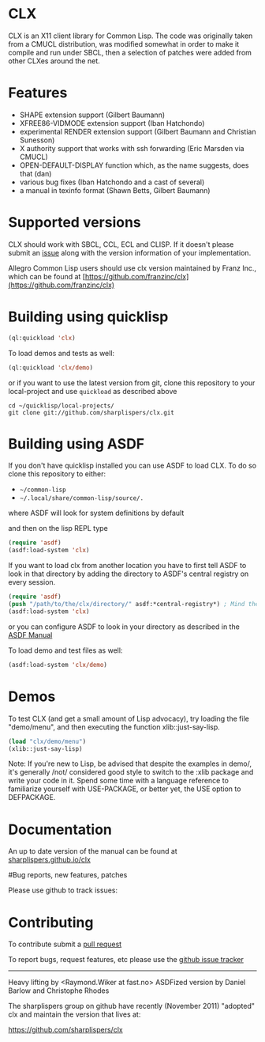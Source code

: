 # CLX

CLX is an X11 client library for Common Lisp. The code was originally
taken from a CMUCL distribution, was modified somewhat in order to
make it compile and run under SBCL, then a selection of patches were
added from other CLXes around the net.

# Features

 - SHAPE extension support (Gilbert Baumann)
 - XFREE86-VIDMODE extension support (Iban Hatchondo)
 - experimental RENDER extension support 
     (Gilbert Baumann and Christian Sunesson)
 - X authority support that works with ssh forwarding (Eric Marsden via CMUCL)
 - OPEN-DEFAULT-DISPLAY function which, as the name suggests, does that (dan)
 - various bug fixes (Iban Hatchondo and a cast of several)
 - a manual in texinfo format (Shawn Betts, Gilbert Baumann)

# Supported versions

CLX should work with SBCL, CCL, ECL and CLISP. If it doesn't please submit an
[issue](https://github.com/sharplispers/clx/issues/new) along with the version
information of your implementation.

Allegro Common Lisp users should use clx version maintained by Franz Inc., which can
be found at [https://github.com/franzinc/clx](https://github.com/franzinc/clx)

# Building using quicklisp

```lisp
(ql:quickload 'clx)
```

To load demos and tests as well:

```lisp
(ql:quickload 'clx/demo)
```

or if you want to use the latest version from git, clone this repository to
your local-project and use `quickload` as described above

```shell
cd ~/quicklisp/local-projects/
git clone git://github.com/sharplispers/clx.git
```

# Building using ASDF

If you don't have quicklisp installed you can use ASDF to load CLX. To do so clone this repository to either:

* `~/common-lisp`
* `~/.local/share/common-lisp/source/.`

where ASDF will look for system definitions by default

and then on the lisp REPL type

```lisp
(require 'asdf)
(asdf:load-system 'clx)
```

If you want to load clx from another location you have to first tell ASDF to
look in that directory by adding the directory to ASDF's central registry on every session.

```lisp
(require 'asdf)
(push "/path/to/the/clx/directory/" asdf:*central-registry*) ; Mind the trailing slash, it is important.
(asdf:load-system 'clx)
```

or you can configure ASDF to look in your directory as described in the [ASDF Manual](https://common-lisp.net/project/asdf/asdf.html#Configuring-ASDF-to-find-your-systems)

To load demo and test files as well:

```lisp
(asdf:load-system 'clx/demo)
```


# Demos

To test CLX (and get a small amount of Lisp advocacy), try loading the file
"demo/menu", and then executing the function xlib::just-say-lisp.

```lisp
(load "clx/demo/menu")
(xlib::just-say-lisp)
```

Note: If you're new to Lisp, be advised that despite the examples in
demo/, it's generally /not/ considered good style to switch to the
:xlib package and write your code in it.  Spend some time with a
language reference to familiarize yourself with USE-PACKAGE, or 
better yet, the USE option to DEFPACKAGE.

# Documentation

An up to date version of the manual can be found at [sharplispers.github.io/clx](https://sharplispers.github.io/clx/)

#Bug reports, new features, patches

Please use github to track issues:
# Contributing

To contribute submit a [pull request](https://github.com/sharplispers/clx/pulls)

To report bugs, request features, etc please use the [github issue tracker](https://github.com/sharplispers/clx/issues)

---

Heavy lifting by <Raymond.Wiker at fast.no>
ASDFized version by Daniel Barlow <dan at metacircles.com> 
and Christophe Rhodes <csr21 at cam.ac.uk>

The sharplispers group on github have recently (November 2011)
"adopted" clx and maintain the version that lives at:

https://github.com/sharplispers/clx

